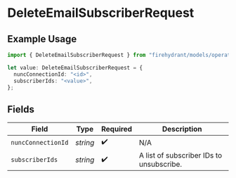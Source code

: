 # DeleteEmailSubscriberRequest

## Example Usage

```typescript
import { DeleteEmailSubscriberRequest } from "firehydrant/models/operations";

let value: DeleteEmailSubscriberRequest = {
  nuncConnectionId: "<id>",
  subscriberIds: "<value>",
};
```

## Fields

| Field                                    | Type                                     | Required                                 | Description                              |
| ---------------------------------------- | ---------------------------------------- | ---------------------------------------- | ---------------------------------------- |
| `nuncConnectionId`                       | *string*                                 | :heavy_check_mark:                       | N/A                                      |
| `subscriberIds`                          | *string*                                 | :heavy_check_mark:                       | A list of subscriber IDs to unsubscribe. |